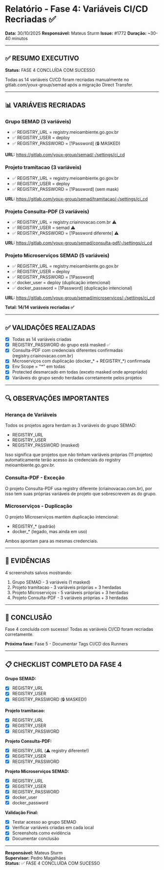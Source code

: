 # Relatório - Fase 4: Variáveis CI/CD Recriadas ✅

**Data:** 30/10/2025
**Responsável:** Mateus Sturm
**Issue:** #1772
**Duração:** ~30-40 minutos

---

## ✅ RESUMO EXECUTIVO

**Status:** FASE 4 CONCLUÍDA COM SUCESSO

Todas as 14 variáveis CI/CD foram recriadas manualmente no gitlab.com/youx-group/semad após a migração Direct Transfer.

---

## 📊 VARIÁVEIS RECRIADAS

### Grupo SEMAD (3 variáveis)
- ✅ REGISTRY_URL = registry.meioambiente.go.gov.br
- ✅ REGISTRY_USER = deploy
- ✅ REGISTRY_PASSWORD = [1Password] (🔒 MASKED)

**URL:** https://gitlab.com/youx-group/semad/-/settings/ci_cd

### Projeto tramitacao (3 variáveis)
- ✅ REGISTRY_URL = registry.meioambiente.go.gov.br
- ✅ REGISTRY_USER = deploy
- ✅ REGISTRY_PASSWORD = [1Password] (sem mask)

**URL:** https://gitlab.com/youx-group/semad/tramitacao/-/settings/ci_cd

### Projeto Consulta-PDF (3 variáveis)
- ✅ REGISTRY_URL = registry.criainovacao.com.br ⚠️
- ✅ REGISTRY_USER = semad ⚠️
- ✅ REGISTRY_PASSWORD = [1Password diferente] ⚠️

**URL:** https://gitlab.com/youx-group/semad/consulta-pdf/-/settings/ci_cd

### Projeto Microserviços SEMAD (5 variáveis)
- ✅ REGISTRY_URL = registry.meioambiente.go.gov.br
- ✅ REGISTRY_USER = deploy
- ✅ REGISTRY_PASSWORD = [1Password]
- ✅ docker_user = deploy (duplicação intencional)
- ✅ docker_password = [1Password] (duplicação intencional)

**URL:** https://gitlab.com/youx-group/semad/microservicos/-/settings/ci_cd

**Total: 14/14 variáveis recriadas ✅**

---

## ✅ VALIDAÇÕES REALIZADAS

- [X] Todas as 14 variáveis criadas
- [X] REGISTRY_PASSWORD do grupo está masked ✅
- [X] Consulta-PDF com credenciais diferentes confirmadas (registry.criainovacao.com.br)
- [X] Microserviços com duplicação (docker_* + REGISTRY_*) confirmada
- [X] Env Scope = "*" em todas
- [X] Protected desmarcado em todas (exceto masked onde apropriado)
- [X] Variáveis do grupo sendo herdadas corretamente pelos projetos

---

## 🔍 OBSERVAÇÕES IMPORTANTES

### Herança de Variáveis
Todos os projetos agora herdam as 3 variáveis do grupo SEMAD:
- REGISTRY_URL
- REGISTRY_USER
- REGISTRY_PASSWORD (masked)

Isso significa que projetos que não tinham variáveis próprias (11 projetos) automaticamente terão acesso às credenciais do registry meioambiente.go.gov.br.

### Consulta-PDF - Exceção
O projeto Consulta-PDF usa registry diferente (criainovacao.com.br), por isso tem suas próprias variáveis de projeto que sobrescrevem as do grupo.

### Microserviços - Duplicação
O projeto Microserviços mantém duplicação intencional:
- REGISTRY_* (padrão)
- docker_* (legado, mas ainda em uso)

Ambos apontam para as mesmas credenciais.

---

## 📸 EVIDÊNCIAS

4 screenshots salvos mostrando:
1. Grupo SEMAD - 3 variáveis (1 masked)
2. Projeto tramitacao - 3 variáveis próprias + 3 herdadas
3. Projeto Microserviços - 5 variáveis próprias + 3 herdadas
4. Projeto Consulta-PDF - 3 variáveis próprias + 3 herdadas

---

## 🎉 CONCLUSÃO

Fase 4 concluída com sucesso! Todas as variáveis CI/CD foram recriadas corretamente.

**Próxima fase:** Fase 5 - Documentar Tags CI/CD dos Runners

---

## 📋 CHECKLIST COMPLETO DA FASE 4

**Grupo SEMAD:**
- [X] REGISTRY_URL
- [X] REGISTRY_USER  
- [X] REGISTRY_PASSWORD (🔒 MASKED!)

**Projeto tramitacao:**
- [X] REGISTRY_URL
- [X] REGISTRY_USER
- [X] REGISTRY_PASSWORD

**Projeto Consulta-PDF:**
- [X] REGISTRY_URL (⚠️ registry diferente!)
- [X] REGISTRY_USER
- [X] REGISTRY_PASSWORD

**Projeto Microserviços SEMAD:**
- [X] REGISTRY_URL
- [X] REGISTRY_USER
- [X] REGISTRY_PASSWORD
- [X] docker_user
- [X] docker_password

**Validação Final:**
- [X] Testar acesso ao grupo SEMAD
- [X] Verificar variáveis criadas em cada local
- [X] Screenshots como evidência
- [X] Documentar conclusão

---

**Responsável:** Mateus Sturm  
**Supervisor:** Pedro Magalhães  
**Status:** ✅ FASE 4 CONCLUÍDA COM SUCESSO
